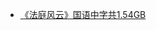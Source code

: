* [《法庭风云》国语中字共1.54GB](http://op.sbb.zone:8889/index.php?explorer/share/file&hash=8a51HalShwnAW3luBG_2-SmpsgyjBeHXelbtGkp3gq05tc9NxulJ7o3eWa7qO10G4ecxrVbNOUHKjmmZe21UT4xilp05ZJEcCxucTtexiQiEoRPtqvBi2yLmHNAcrQ&name=%E3%80%8A%E6%B3%95%E5%BA%AD%E9%A3%8E%E4%BA%91%E3%80%8B%E5%9B%BD%E8%AF%AD%E4%B8%AD%E5%AD%97%E5%85%B11.54GB.7z)                         
